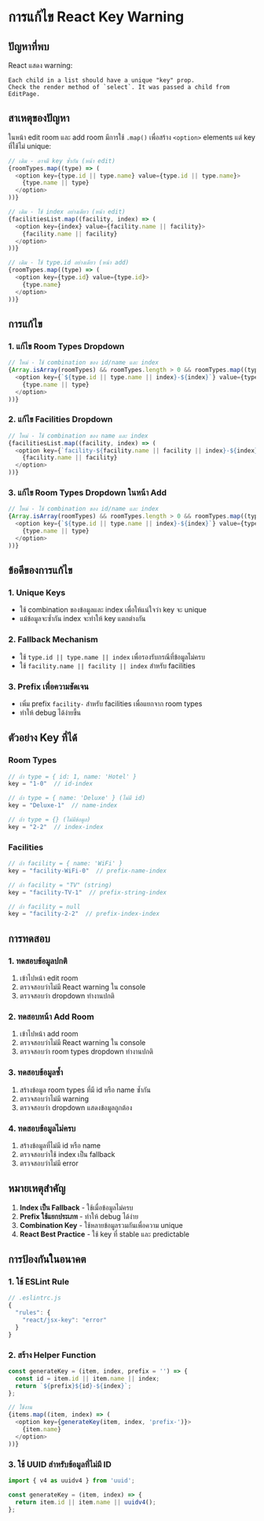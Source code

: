 # การแก้ไข React Key Warning

## ปัญหาที่พบ

React แสดง warning:
```
Each child in a list should have a unique "key" prop.
Check the render method of `select`. It was passed a child from EditPage.
```

## สาเหตุของปัญหา

ในหน้า edit room และ add room มีการใช้ `.map()` เพื่อสร้าง `<option>` elements แต่ key ที่ใช้ไม่ unique:

```javascript
// เดิม - อาจมี key ซ้ำกัน (หน้า edit)
{roomTypes.map((type) => (
  <option key={type.id || type.name} value={type.id || type.name}>
    {type.name || type}
  </option>
))}

// เดิม - ใช้ index อย่างเดียว (หน้า edit)
{facilitiesList.map((facility, index) => (
  <option key={index} value={facility.name || facility}>
    {facility.name || facility}
  </option>
))}

// เดิม - ใช้ type.id อย่างเดียว (หน้า add)
{roomTypes.map((type) => (
  <option key={type.id} value={type.id}>
    {type.name}
  </option>
))}
```

## การแก้ไข

### 1. **แก้ไข Room Types Dropdown**
```javascript
// ใหม่ - ใช้ combination ของ id/name และ index
{Array.isArray(roomTypes) && roomTypes.length > 0 && roomTypes.map((type, index) => (
  <option key={`${type.id || type.name || index}-${index}`} value={type.id || type.name}>
    {type.name || type}
  </option>
))}
```

### 2. **แก้ไข Facilities Dropdown**
```javascript
// ใหม่ - ใช้ combination ของ name และ index
{facilitiesList.map((facility, index) => (
  <option key={`facility-${facility.name || facility || index}-${index}`} value={facility.name || facility}>
    {facility.name || facility}
  </option>
))}
```

### 3. **แก้ไข Room Types Dropdown ในหน้า Add**
```javascript
// ใหม่ - ใช้ combination ของ id/name และ index
{Array.isArray(roomTypes) && roomTypes.length > 0 && roomTypes.map((type, index) => (
  <option key={`${type.id || type.name || index}-${index}`} value={type.id || type.name}>
    {type.name || type}
  </option>
))}
```

## ข้อดีของการแก้ไข

### 1. **Unique Keys**
- ใช้ combination ของข้อมูลและ index เพื่อให้แน่ใจว่า key จะ unique
- แม้ข้อมูลจะซ้ำกัน index จะทำให้ key แตกต่างกัน

### 2. **Fallback Mechanism**
- ใช้ `type.id || type.name || index` เพื่อรองรับกรณีที่ข้อมูลไม่ครบ
- ใช้ `facility.name || facility || index` สำหรับ facilities

### 3. **Prefix เพื่อความชัดเจน**
- เพิ่ม prefix `facility-` สำหรับ facilities เพื่อแยกจาก room types
- ทำให้ debug ได้ง่ายขึ้น

## ตัวอย่าง Key ที่ได้

### Room Types
```javascript
// ถ้า type = { id: 1, name: 'Hotel' }
key = "1-0"  // id-index

// ถ้า type = { name: 'Deluxe' } (ไม่มี id)
key = "Deluxe-1"  // name-index

// ถ้า type = {} (ไม่มีข้อมูล)
key = "2-2"  // index-index
```

### Facilities
```javascript
// ถ้า facility = { name: 'WiFi' }
key = "facility-WiFi-0"  // prefix-name-index

// ถ้า facility = "TV" (string)
key = "facility-TV-1"  // prefix-string-index

// ถ้า facility = null
key = "facility-2-2"  // prefix-index-index
```

## การทดสอบ

### 1. **ทดสอบข้อมูลปกติ**
1. เข้าไปหน้า edit room
2. ตรวจสอบว่าไม่มี React warning ใน console
3. ตรวจสอบว่า dropdown ทำงานปกติ

### 2. **ทดสอบหน้า Add Room**
1. เข้าไปหน้า add room
2. ตรวจสอบว่าไม่มี React warning ใน console
3. ตรวจสอบว่า room types dropdown ทำงานปกติ

### 3. **ทดสอบข้อมูลซ้ำ**
1. สร้างข้อมูล room types ที่มี id หรือ name ซ้ำกัน
2. ตรวจสอบว่าไม่มี warning
3. ตรวจสอบว่า dropdown แสดงข้อมูลถูกต้อง

### 4. **ทดสอบข้อมูลไม่ครบ**
1. สร้างข้อมูลที่ไม่มี id หรือ name
2. ตรวจสอบว่าใช้ index เป็น fallback
3. ตรวจสอบว่าไม่มี error

## หมายเหตุสำคัญ

1. **Index เป็น Fallback** - ใช้เมื่อข้อมูลไม่ครบ
2. **Prefix ใช้แยกประเภท** - ทำให้ debug ได้ง่าย
3. **Combination Key** - ใช้หลายข้อมูลรวมกันเพื่อความ unique
4. **React Best Practice** - ใช้ key ที่ stable และ predictable

## การป้องกันในอนาคต

### 1. **ใช้ ESLint Rule**
```javascript
// .eslintrc.js
{
  "rules": {
    "react/jsx-key": "error"
  }
}
```

### 2. **สร้าง Helper Function**
```javascript
const generateKey = (item, index, prefix = '') => {
  const id = item.id || item.name || index;
  return `${prefix}${id}-${index}`;
};

// ใช้งาน
{items.map((item, index) => (
  <option key={generateKey(item, index, 'prefix-')}>
    {item.name}
  </option>
))}
```

### 3. **ใช้ UUID สำหรับข้อมูลที่ไม่มี ID**
```javascript
import { v4 as uuidv4 } from 'uuid';

const generateKey = (item, index) => {
  return item.id || item.name || uuidv4();
};
``` 